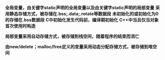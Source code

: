   **全局变量，由关键字static声明的全局变量以及由关键字static声明的局部变量**
  **采用静态存储方式，被存储在.bss;.data;.rotate等数据段**
  **未初始化的或初始化为0的存储在.bss数据段**
  **C中初始化发生代码前，编译期初始化**
  **C++中当且仅当对象首次使用时构造**

  **局部变量采用自动存储方式，被存储到栈空间，随着程序的结束而消亡**

  **由new/delete；malloc/free定义的变量采用动态分配存储方式，被存储到堆空间**
